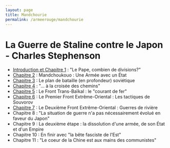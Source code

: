 ```yaml
---
layout: page
title: Mandchourie
permalink: /armeerouge/mandchourie
---
```


# La Guerre de Staline contre le Japon - Charles Stephenson

- [Introduction et Chapitre 1](Intro+Ch1.pdf) : "Le Pape, combien de divisions?"
- [Chapitre 2](Ch2.pdf) : Mandchoukouo : Une Armée avec un État
- [Chapitre 3](Ch3.pdf) : Le plan de bataille (en profondeur) soviétique
- [Chapitre 4](Ch4.pdf) : "... à la croisée des chemins"
- [Chapitre 5](Ch5.pdf) : Le Front Trans-Baïkal : le "courant de fer"
- [Chapitre 6](Ch6.pdf) : Le Premier Front Extrême-Oriental : Les tactiques de Souvorov
- [Chapitre 7](Ch7.pdf) : Le Deuxième Front Extrême-Oriental : Guerres de rivière
- Chapitre 8 : "La situation de guerre n'a pas nécessairement évolué en faveur du Japon"
- Chapitre 9 : La deuxième étape : la dissolution d'une armée, de son État et d'un Empire
- Chapitre 10 : En finir avec "la bête fasciste de l'Est"
- Chapitre 11 : "Le coeur de la Chine est aux mains des communistes"
